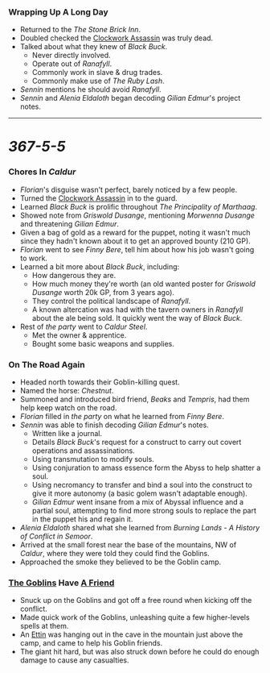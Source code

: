 ### Wrapping Up A Long Day

* Returned to the *The Stone Brick Inn*.
* Doubled checked the [Clockwork Assassin](https://www.dndbeyond.com/monsters/1777893-clockwork-assassin-puppet) was truly dead.
* Talked about what they knew of *Black Buck*.
  * Never directly involved.
  * Operate out of *Ranafyll*.
  * Commonly work in slave & drug trades.
  * Commonly make use of *The Ruby Lash*.
* *Sennin* mentions he should avoid *Ranafyll*.
* *Sennin* and *Alenia Eldaloth* began decoding *Gilian Edmur*'s project notes.

---

# *367-5-5*

### Chores In *Caldur*

* *Florian*'s disguise wasn't perfect, barely noticed by a few people.
* Turned the [Clockwork Assassin](https://www.dndbeyond.com/monsters/1777893-clockwork-assassin-puppet) in to the guard.
* Learned *Black Buck* is prolific throughout *The Principality of Marthaag*.
* Showed note from *Griswold Dusange*, mentioning *Morwenna Dusange* and threatening *Gilian Edmur*.
* Given a bag of gold as a reward for the puppet, noting it wasn't much since they hadn't known about it to get an approved bounty (210 GP).
* *Florian* went to see *Finny Bere*, tell him about how his job wasn't going to work.
* Learned a bit more about *Black Buck*, including: 
  * How dangerous they are.
  * How much money they're worth (an old wanted poster for *Griswold Dusange* worth 20k GP, from 3 years ago).
  * They control the political landscape of *Ranafyll*.
  * A known altercation was had with the tavern owners in *Ranafyll* about the ale being sold. It quickly went the way of *Black Buck*.
* Rest of *the party* went to *Caldur Steel*.
  * Met the owner & apprentice.
  * Bought some basic weapons and supplies.

### On The Road Again

* Headed north towards their Goblin-killing quest.
* Named the horse: *Chestnut*.
* Summoned and introduced bird friend, *Beaks* and *Tempris*, had them help keep watch on the road.
* *Florian* filled in *the party* on what he learned from *Finny Bere*.
* *Sennin* was able to finish decoding *Gilian Edmur*'s notes.
  * Written like a journal.
  * Details *Black Buck*'s request for a construct to carry out covert operations and assassinations.
  * Using transmutation to modify souls.
  * Using conjuration to amass essence form the Abyss to help shatter a soul.
  * Using necromancy to transfer and bind a soul into the construct to give it more autonomy (a basic golem wasn't adaptable enough).
  * *Gilian Edmur* went insane from a mix of Abyssal influence and a partial soul, attempting to find more strong souls to replace the part in the puppet his and regain it.
* *Alenia Eldaloth* shared what she learned from *Burning Lands - A History of Conflict in Semoor*.
* Arrived at the small forest near the base of the mountains, NW of *Caldur*, where they were told they could find the Goblins.
* Approached the smoke they believed to be the Goblin camp.

### [The Goblins](https://www.dndbeyond.com/encounters/78225a81-f2b1-477f-b916-f5bb0ed3ce77) Have [A Friend](https://www.dndbeyond.com/encounters/5577cdb8-2996-4cc8-a196-b039d6f224c6)

* Snuck up on the Goblins and got off a free round when kicking off the conflict.
* Made quick work of the Goblins, unleashing quite a few higher-levels spells at them.
* An [Ettin](https://www.dndbeyond.com/encounters/5577cdb8-2996-4cc8-a196-b039d6f224c6) was hanging out in the cave in the mountain just above the camp, and came to help his Goblin friends.
* The giant hit hard, but was also struck down before he could do enough damage to cause any casualties.
